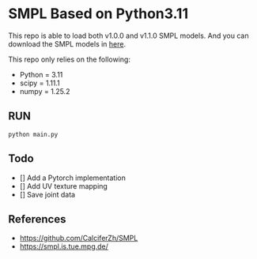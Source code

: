  # SMPL Based on Python3.11

This repo is able to load both v1.0.0 and v1.1.0 SMPL models. And you can download the SMPL models in [here](https://smpl.is.tue.mpg.de/).

This repo only relies on the following:
 - Python = 3.11
 - scipy = 1.11.1
 - numpy = 1.25.2

 ## RUN
    python main.py

 ## Todo
 - [] Add a Pytorch implementation
 - [] Add UV texture mapping
 - [] Save joint data


 ## References
  - https://github.com/CalciferZh/SMPL
  - https://smpl.is.tue.mpg.de/